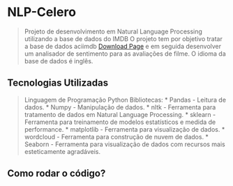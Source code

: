 # NLP-Celero
> Projeto de desenvolvimento em Natural Language Processing utilizando a base de dados do IMDB
> O projeto tem por objetivo tratar a base de dados aciimdb <a href="http://ai.stanford.edu/~amaas/data/sentiment/" target="_top">Download Page</a> e em seguida desenvolver um analisador de sentimento para as avaliações de filme.
> O idioma da base de dados é inglês.

## Tecnologias Utilizadas
> Linguagem de Programação Python
> Bibliotecas:
    * Pandas - Leitura de dados.
    * Numpy - Manipulação de dados.
    * nltk - Ferramenta para tratamento de dados em Natural Language Processing.
    * sklearn - Ferramenta para treinamento de modelos estatísticos e medida de performance.
    * matplotlib - Ferramenta para visualização de dados.
    * wordcloud - Ferramenta para construção de nuvem de dados.
    * Seaborn - Ferramenta para visualização de dados com recursos mais esteticamente agradáveis.

## Como rodar o código?
